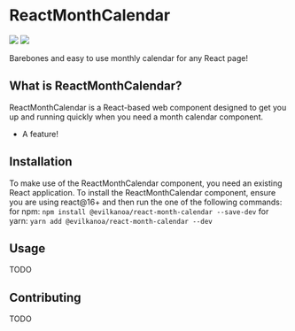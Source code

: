 # ReactMonthCalendar

[![](https://img.shields.io/david/EvilKanoa/react-month-calendar.svg?style=flat-square)](https://github.com/EvilKanoa/react-month-calendar) [![](https://img.shields.io/npm/v/@evilkanoa/react-month-calendar.svg?style=flat-square)](https://www.npmjs.com/package/@evilkanoa/react-month-calendar) 

Barebones and easy to use monthly calendar for any React page!

## What is ReactMonthCalendar?
ReactMonthCalendar is a React-based web component designed to get you up and running quickly when you need a month calendar component. 
* A feature!

## Installation
To make use of the ReactMonthCalendar component, you need an existing React application. To install the ReactMonthCalendar component, ensure you are using react@16+ and then run the one of the following commands:
for npm: `npm install @evilkanoa/react-month-calendar --save-dev`
for yarn: `yarn add @evilkanoa/react-month-calendar --dev`

## Usage
TODO

## Contributing
TODO
